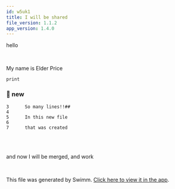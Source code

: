 ```yaml
---
id: w5uk1
title: I will be shared
file_version: 1.1.2
app_version: 1.4.0
---
```


hello

<br/>

My name is Elder Price

`print`<swm-token data-swm-token=":c.py:5:1:1:`	print(&quot;This is the function foo&quot;)`"/>
<!-- NOTE-swimm-snippet: the lines below link your snippet to Swimm -->
### 📄 new
```
3      So many lines!!##
4      
5      In this new file
6      
7      that was created
```

<br/>

<br/>

and now I will be merged, and work

<br/>

This file was generated by Swimm. [Click here to view it in the app](https://swimm-web-app.web.app/repos/Z2l0aHViJTNBJTNBdGVzdC1naXRodWItYXBwJTNBJTNBc3dpbW1pbw==/docs/w5uk1).
